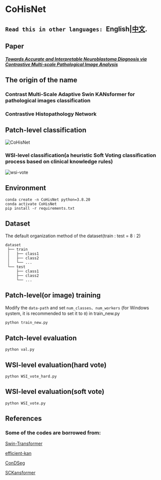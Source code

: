 CoHisNet
=========
**``Read this in other languages: ``English|[中文](README_zh.md).**
--------
## Paper
##### [Towards Accurate and Interpretable Neuroblastoma Diagnosis via Contrastive Multi-scale Pathological Image Analysis](https://arxiv.org/abs/2504.13754)
## The origin of the name
### Contrast Multi-Scale Adaptive Swin KANsformer for pathological images classification
### Contrastive Histopathology Network

## Patch-level classification
![CoHisNet](https://github.com/user-attachments/assets/24950147-6ba7-42ff-89e0-6ed6fc3d0bba)

### WSI-level classification(a heuristic Soft Voting classification process based on clinical knowledge rules)
![wsi-vote](https://github.com/user-attachments/assets/c8223b14-4243-427d-92e3-1638f218110c)


## Environment

    conda create -n CoHisNet python=3.8.20
    conda activate CoHisNet
    pip install -r requirements.txt

## Dataset
The default organization method of the dataset(train : test = 8 : 2)<br>

    dataset  
     ├── train
     │   ├── class1 
     │   ├── class2  
     │   └── ... 
     └── test
         ├── class1
         ├── class2
         └── ...
## Patch-level(or image) training
Modify the `data-path` and set `num_classes`、`num_workers` (for Windows system, it is recommended to set it to `0`) in train_new.py<br>

    python train_new.py

## Patch-level evaluation

    python val.py

## WSI-level evaluation(hard vote)

    python WSI_vote_hard.py

## WSI-level evaluation(soft vote)

    python WSI_vote.py
  
## References
### Some of the codes are borrowed from:

[Swin-Transformer](https://github.com/microsoft/Swin-Transformer)

[efficient-kan](https://github.com/Blealtan/efficient-kan)

[ConDSeg](https://github.com/Mengqi-Lei/ConDSeg)

[SCKansformer](https://github.com/JustlfC03/SCKansformer)
